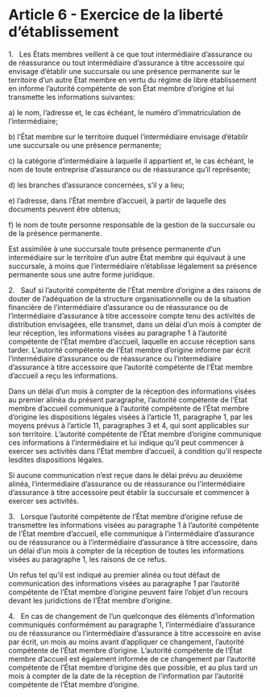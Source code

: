 # Article 6 - Exercice de la liberté d’établissement


1.   Les États membres veillent à ce que tout intermédiaire d’assurance ou de réassurance ou tout intermédiaire d’assurance à titre accessoire qui envisage d’établir une succursale ou une présence permanente sur le territoire d’un autre État membre en vertu du régime de libre établissement en informe l’autorité compétente de son État membre d’origine et lui transmette les informations suivantes:

a) le nom, l’adresse et, le cas échéant, le numéro d’immatriculation de l’intermédiaire;

b) l’État membre sur le territoire duquel l’intermédiaire envisage d’établir une succursale ou une présence permanente;

c) la catégorie d’intermédiaire à laquelle il appartient et, le cas échéant, le nom de toute entreprise d’assurance ou de réassurance qu’il représente;

d) les branches d’assurance concernées, s’il y a lieu;

e) l’adresse, dans l’État membre d’accueil, à partir de laquelle des documents peuvent être obtenus;

f) le nom de toute personne responsable de la gestion de la succursale ou de la présence permanente.

Est assimilée à une succursale toute présence permanente d’un intermédiaire sur le territoire d’un autre État membre qui équivaut à une succursale, à moins que l’intermédiaire n’établisse légalement sa présence permanente sous une autre forme juridique.

2.   Sauf si l’autorité compétente de l’État membre d’origine a des raisons de douter de l’adéquation de la structure organisationnelle ou de la situation financière de l’intermédiaire d’assurance ou de réassurance ou de l’intermédiaire d’assurance à titre accessoire compte tenu des activités de distribution envisagées, elle transmet, dans un délai d’un mois à compter de leur réception, les informations visées au paragraphe 1 à l’autorité compétente de l’État membre d’accueil, laquelle en accuse réception sans tarder. L’autorité compétente de l’État membre d’origine informe par écrit l’intermédiaire d’assurance ou de réassurance ou l’intermédiaire d’assurance à titre accessoire que l’autorité compétente de l’État membre d’accueil a reçu les informations.

Dans un délai d’un mois à compter de la réception des informations visées au premier alinéa du présent paragraphe, l’autorité compétente de l’État membre d’accueil communique à l’autorité compétente de l’État membre d’origine les dispositions légales visées à l’article 11, paragraphe 1, par les moyens prévus à l’article 11, paragraphes 3 et 4, qui sont applicables sur son territoire. L’autorité compétente de l’État membre d’origine communique ces informations à l’intermédiaire et lui indique qu’il peut commencer à exercer ses activités dans l’État membre d’accueil, à condition qu’il respecte lesdites dispositions légales.

Si aucune communication n’est reçue dans le délai prévu au deuxième alinéa, l’intermédiaire d’assurance ou de réassurance ou l’intermédiaire d’assurance à titre accessoire peut établir la succursale et commencer à exercer ses activités.

3.   Lorsque l’autorité compétente de l’État membre d’origine refuse de transmettre les informations visées au paragraphe 1 à l’autorité compétente de l’État membre d’accueil, elle communique à l’intermédiaire d’assurance ou de réassurance ou à l’intermédiaire d’assurance à titre accessoire, dans un délai d’un mois à compter de la réception de toutes les informations visées au paragraphe 1, les raisons de ce refus.

Un refus tel qu’il est indiqué au premier alinéa ou tout défaut de communication des informations visées au paragraphe 1 par l’autorité compétente de l’État membre d’origine peuvent faire l’objet d’un recours devant les juridictions de l’État membre d’origine.

4.   En cas de changement de l’un quelconque des éléments d’information communiqués conformément au paragraphe 1, l’intermédiaire d’assurance ou de réassurance ou l’intermédiaire d’assurance à titre accessoire en avise par écrit, un mois au moins avant d’appliquer ce changement, l’autorité compétente de l’État membre d’origine. L’autorité compétente de l’État membre d’accueil est également informée de ce changement par l’autorité compétente de l’État membre d’origine dès que possible, et au plus tard un mois à compter de la date de la réception de l’information par l’autorité compétente de l’État membre d’origine.
